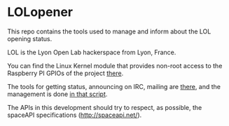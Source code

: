 LOLopener
=========

This repo contains the tools used to manage and inform about the LOL opening status.

LOL is the Lyon Open Lab hackerspace from Lyon, France.

You can find the Linux Kernel module that provides non-root access to the Raspberry PI GPIOs of the project [there](https://github.com/dadadel/LOLopener/tree/master/lol_gpio).

The tools for getting status, announcing on IRC, mailing are [there](https://github.com/dadadel/LOLopener/tree/master/lolopener), and the management is done [in that script](https://github.com/dadadel/LOLopener/blob/master/lolopener.py).


The APIs in this development should try to respect, as possible, the spaceAPI specifications (http://spaceapi.net/).
